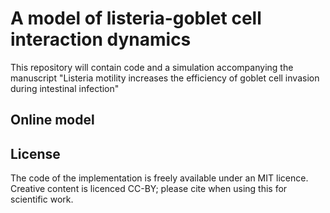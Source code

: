 # A model of listeria-goblet cell interaction dynamics

This repository will contain code and a simulation accompanying the manuscript "Listeria motility increases the efficiency of goblet cell invasion during intestinal infection"

## Online model



## License

The code of the implementation is freely available under an MIT licence. Creative content is licenced CC-BY; please cite when using this for scientific work. 
